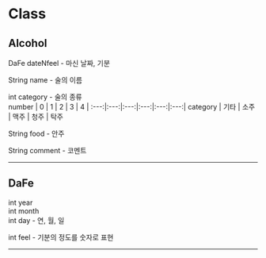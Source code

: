 # Class

## Alcohol

DaFe dateNfeel - 마신 날짜, 기분

String name - 술의 이름

int category - 술의 종류  
number | 0 | 1 | 2 | 3 | 4 |
:---:|:---:|:---:|:---:|:---:|:---:|
category | 기타 | 소주 | 맥주 | 청주 | 탁주

String food - 안주

String comment - 코멘트

---
## DaFe

int year  
int month  
int day - 연, 월, 일

int feel - 기분의 정도를 숫자로 표현

---